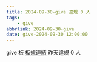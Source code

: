 ```yaml
---
title: 2024-09-30-give 違規 0 人
tags:
    - give
abbrlink: 2024-09-30-give
date: give-2024-09-30 12:00:00
---
```

give 板 [板規連結](https://www.ptt.cc/bbs/give/M.1612495900.A.C32.html)
昨天違規 0 人
